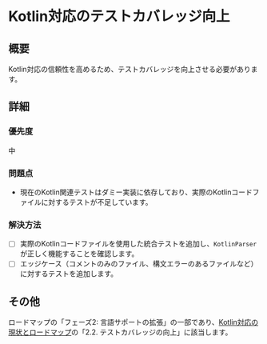 # Kotlin対応のテストカバレッジ向上

## 概要

Kotlin対応の信頼性を高めるため、テストカバレッジを向上させる必要があります。

## 詳細

### 優先度

中

### 問題点

- 現在のKotlin関連テストはダミー実装に依存しており、実際のKotlinコードファイルに対するテストが不足しています。

### 解決方法

- [ ] 実際のKotlinコードファイルを使用した統合テストを追加し、`KotlinParser` が正しく機能することを確認します。
- [ ] エッジケース（コメントのみのファイル、構文エラーのあるファイルなど）に対するテストを追加します。

## その他

ロードマップの「フェーズ2: 言語サポートの拡張」の一部であり、[Kotlin対応の現状とロードマップ](doc/kotlin_support.md)の「2.2. テストカバレッジの向上」に該当します。
